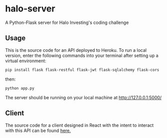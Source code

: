 # halo-server
A Python-Flask server for Halo Investing's coding challenge

## Usage
This is the source code for an API deployed to Heroku. To run a local version, enter the following commands into your terminal after setting 
up a virtual environment:

```
pip install flask flask-restful flask-jwt flask-sqlalchemy flask-cors
```

then:

```
python app.py
```

The server should be running on your local machine at http://127.0.0.1:5000/

## Client
The source code for a client designed in React with the intent to interact with this API can be found [here.](https://github.com/tomajohnson21/halo-client-react)

